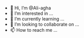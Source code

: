- 👋 Hi, I’m @Ali-agha
- 👀 I’m interested in ...
- 🌱 I’m currently learning ...
- 💞️ I’m looking to collaborate on ...
- 📫 How to reach me ...

<!---
Ali-agha/Ali-agha is a ✨ special ✨ repository because its `README.md` (this file) appears on your GitHub profile.
You can click the Preview link to take a look at your changes.
--->
